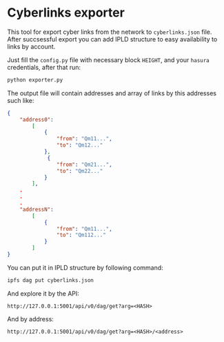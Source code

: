 # Cyberlinks exporter

This tool for export cyber links from the network to `cyberlinks.json` file. After succsessful export you can add IPLD structure to easy availability to links by account. 

Just fill the `config.py` file with necessary block `HEIGHT`, and your `hasura` credentials, after that run:

```bash
python exporter.py
```

The output file will contain addresses and array of links by this addresses such like:

```json
{
    "address0": 
        [
            {
                "from": "Qm11...", 
                "to": "Qm12..."
            },
             {
                "from": "Qm21...", 
                "to": "Qm22..."
            }
        ],
    .
    .
    . 
    "addressN": 
        [
            {
                "from": "Qm11...", 
                "to": "Qm112..."
            }
        ]
}
```

You can put it in IPLD structure by following command:

```bash
ipfs dag put cyberlinks.json
```

And explore it by the API:

```
http://127.0.0.1:5001/api/v0/dag/get?arg=<HASH>
```

And by address:

```
http://127.0.0.1:5001/api/v0/dag/get?arg=<HASH>/<address>
```